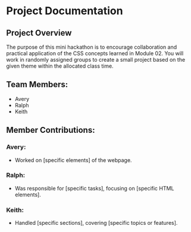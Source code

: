 # Project Documentation

## Project Overview

The purpose of this mini hackathon is to encourage collaboration and practical application of the CSS concepts learned in Module 02. You will work in randomly assigned groups to create a small project based on the given theme within the allocated class time.

## Team Members:

- Avery
- Ralph
- Keith

## Member Contributions:

### Avery:

- Worked on [specific elements] of the webpage.

### Ralph:

- Was responsible for [specific tasks], focusing on [specific HTML elements].

### Keith:

- Handled [specific sections], covering [specific topics or features].
